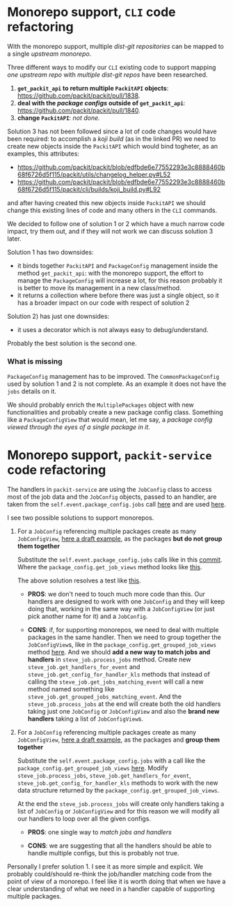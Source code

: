 # Monorepo support, `CLI` code refactoring

With the monorepo support, multiple _dist-git repositories_ can be mapped to a single _upstream monorepo_.

Three different ways to modify our `CLI` existing code to support mapping _one upstream repo_ with _multiple dist-git repos_ have been researched.

1. **`get_packit_api` to return multiple `PackitAPI` objects**: https://github.com/packit/packit/pull/1838.
2. **deal with the _package configs_ outside of `get_packit_api`**: https://github.com/packit/packit/pull/1840.
3. **change `PackitAPI`**: _not done._

Solution 3 has not been followed since a lot of code changes would have been required: to accomplish a _koji build_ (as in the linked PR) we need to create new objects inside the `PackitAPI` which would bind togheter, as an examples, this attributes:

- https://github.com/packit/packit/blob/edfbde6e77552293e3c8888460b68f6726d5f115/packit/utils/changelog_helper.py#L52
- https://github.com/packit/packit/blob/edfbde6e77552293e3c8888460b68f6726d5f115/packit/cli/builds/koji_build.py#L92

and after having created this new objects inside `PackitAPI` we should change this existing lines of code and many others in the `CLI` commands.

We decided to follow one of solution 1 or 2 which have a much narrow code impact, try them out, and if they will not work we can discuss solution 3 later.

Solution 1 has two downsides:

- it binds together `PackitAPI` and `PackageConfig` management inside the method `get_packit_api`: with the monorepo support, the effort to manage the `PackageConfig` will increase a lot, for this reason probably it is better to move its management in a new class/method.
- it returns a collection where before there was just a single object, so it has a broader impact on our code with respect of solution 2

Solution 2) has just one downsides:

- it uses a decorator which is not always easy to debug/understand.

Probably the best solution is the second one.

### What is missing

`PackageConfig` management has to be improved. The `CommonPackageConfig` used by solution 1 and 2 is not complete. As an example it does not have the `jobs` details on it.

We should probably enrich the `MultiplePackages` object with new functionalities and probably create a new package config class. Something like a `PackageConfigView` that would mean, let me say, a _package config viewed through the eyes of a single package in it_.

# Monorepo support, `packit-service` code refactoring

The handlers in `packit-service` are using the `JobConfig` class to access most of the job data and the `JobConfig` objects, passed to an handler, are taken from the `self.event.package_config.jobs` call [here](https://github.com/packit/packit-service/blob/451f24b9ff08803e852f6245e6b3806c2767b10e/packit_service/worker/jobs.py#L555) and are used [here](https://github.com/packit/packit-service/blob/451f24b9ff08803e852f6245e6b3806c2767b10e/packit_service/worker/jobs.py#L400).

I see two possible solutions to support monorepos.

1. For a `JobConfig` referencing multiple packages create as many `JobConfigView`, [here a draft example](https://github.com/majamassarini/packit/blob/multiple_distgit_external_package_config/packit/config/job_config.py#L108-L143), as the packages **but do not group them together**

   Substitute the `self.event.package_config.jobs` calls like in this [commit](https://github.com/majamassarini/packit-service/commit/10d012bfddef815ad03781c2e3907998e20d8c7f). Where the `package_config.get_job_views` method looks like [this](https://github.com/majamassarini/packit/blob/multiple_distgit_external_package_config/packit/config/package_config.py#L157-L172).

   The above solution resolves a test like [this](https://github.com/majamassarini/packit-service/blob/multiple_distgit_packit_api/tests/unit/test_jobs.py#L3134-L3234).

   - **PROS**: we don't need to touch much more code than this. Our handlers are designed to work with one `JobConfig` and they will keep doing that, working in the same way with a `JobConfigView` (or just pick another name for it) and a `JobConfig`.

   - **CONS**: if, for supporting monorepos, we need to deal with multiple packages in the same handler. Then we need to group together the `JobConfigView`s, like in the `package_config.get_grouped_job_views` method [here](https://github.com/majamassarini/packit/blob/multiple_distgit_external_package_config/packit/config/package_config.py#L174-L196). And we should **add a new way to match jobs and handlers** in `steve_job.process_jobs` method.
     Create new `steve_job.get_handlers_for_event` and `steve_job.get_config_for_handler_kls` methods that instead of calling the `steve_job.get_jobs_matching_event` will call a new method named something like `steve_job.get_grouped_jobs_matching_event`.
     And the `steve_job.process_jobs` at the end will create both the old handlers taking just one `JobConfig` or `JobConfigView` and also the **brand new handlers** taking a list of `JobConfigView`s.

2. For a `JobConfig` referencing multiple packages create as many `JobConfigView`, [here a draft example](https://github.com/majamassarini/packit/blob/multiple_distgit_external_package_config/packit/config/job_config.py#L108-L143), as the packages and **group them together**

   Substitute the `self.event.package_config.jobs` with a call like the `package_config.get_grouped_job_views` [here](https://github.com/majamassarini/packit/blob/multiple_distgit_external_package_config/packit/config/package_config.py#L174-L196).
   Modify `steve_job.process_jobs`, `steve_job.get_handlers_for_event`, `steve_job.get_config_for_handler_kls` methods to work with the new data structure returned by the `package_config.get_grouped_job_views`.

   At the end the `steve_job.process_jobs` will create only handlers taking a list of `JobConfig` or `JobConfigView` and for this reason we will modify all our handlers to loop over all the given configs.

   - **PROS**: one single way to _match jobs and handlers_

   - **CONS**: we are suggesting that all the handlers should be able to handle multiple configs, but this is probably not true.

Personally I prefer solution 1. I see it as more simple and explicit. We probably could/should re-think the job/handler matching code from the point of view of a monorepo. I feel like it is worth doing that when we have a clear understanding of what we need in a handler capable of supporting multiple packages.
